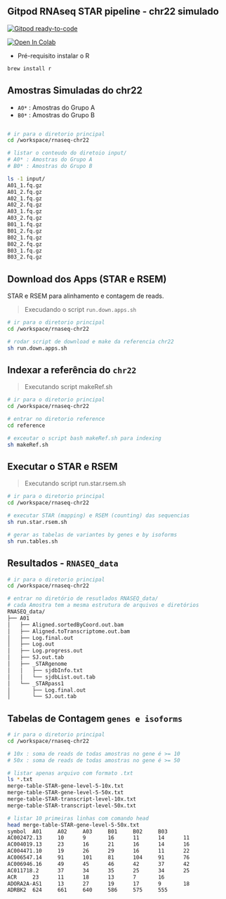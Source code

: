 ## Gitpod RNAseq STAR pipeline - chr22 simulado

[![Gitpod ready-to-code](https://img.shields.io/badge/Gitpod-ready--to--code-blue?logo=gitpod)](https://gitpod.io/#https://github.com/renatopuga/rnaseq-chr22)

[![Open In Colab](https://colab.research.google.com/assets/colab-badge.svg)](https://github.com/renatopuga/rnaseq-chr22/notebooks/rnaseq-ch22.ipynb)


* Pré-requisito instalar o R

```bash
brew install r
```

## Amostras Simuladas do chr22

* `A0*` : Amostras do Grupo A
* `B0*` : Amostras do Grupo B

```bash

# ir para o diretorio principal
cd /workspace/rnaseq-chr22

# listar o conteudo do diretoio input/
# A0* : Amostras do Grupo A
# B0* : Amostras do Grupo B

ls -1 input/
A01_1.fq.gz
A01_2.fq.gz
A02_1.fq.gz
A02_2.fq.gz
A03_1.fq.gz
A03_2.fq.gz
B01_1.fq.gz
B01_2.fq.gz
B02_1.fq.gz
B02_2.fq.gz
B03_1.fq.gz
B03_2.fq.gz
```

## Download dos Apps (STAR e RSEM)
STAR e RSEM para alinhamento e contagem de reads.

> Execudando o script `run.down.apps.sh`
```bash
# ir para o diretorio principal
cd /workspace/rnaseq-chr22

# rodar script de download e make da referencia chr22
sh run.down.apps.sh 
```
## Indexar a referência do `chr22`

> Executando script makeRef.sh
```bash
# ir para o diretorio principal
cd /workspace/rnaseq-chr22

# entrar no diretorio reference
cd reference

# exceutar o script bash makeRef.sh para indexing
sh makeRef.sh
```

## Executar o STAR e RSEM

> Executando script run.star.rsem.sh
```bash
# ir para o diretorio principal
cd /workspace/rnaseq-chr22

# executar STAR (mapping) e RSEM (counting) das sequencias
sh run.star.rsem.sh

# gerar as tabelas de variantes by genes e by isoforms
sh run.tables.sh
```

## Resultados - `RNASEQ_data`

```bash
# ir para o diretorio principal
cd /workspace/rnaseq-chr22

# entrar no diretório de resutlados RNASEQ_data/
# cada Amostra tem a mesma estrutura de arquivos e diretórios
RNASEQ_data/
├── A01
│   ├── Aligned.sortedByCoord.out.bam
│   ├── Aligned.toTranscriptome.out.bam
│   ├── Log.final.out
│   ├── Log.out
│   ├── Log.progress.out
│   ├── SJ.out.tab
│   ├── _STARgenome
│   │   ├── sjdbInfo.txt
│   │   └── sjdbList.out.tab
│   └── _STARpass1
│       ├── Log.final.out
│       └── SJ.out.tab

```

## Tabelas de Contagem `genes e isoforms`

```bash
# ir para o diretorio principal
cd /workspace/rnaseq-chr22

# 10x : soma de reads de todas amostras no gene é >= 10
# 50x : soma de reads de todas amostras no gene é >= 50

# listar apenas arquivo com formato .txt
ls *.txt
merge-table-STAR-gene-level-5-10x.txt
merge-table-STAR-gene-level-5-50x.txt
merge-table-STAR-transcript-level-10x.txt
merge-table-STAR-transcript-level-50x.txt

# listar 10 primeiras linhas com comando head
head merge-table-STAR-gene-level-5-50x.txt
symbol  A01     A02     A03     B01     B02     B03
AC002472.13     10      9       16      11      14      11
AC004019.13     23      16      21      16      14      16
AC004471.10     19      26      29      16      11      22
AC006547.14     91      101     81      104     91      76
AC006946.16     49      45      46      42      37      42
AC011718.2      37      34      35      25      34      25
ACR     23      11      18      13      7       16
ADORA2A-AS1     13      27      19      17      9       18
ADRBK2  624     661     640     586     575     555
```

